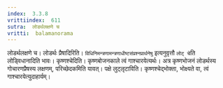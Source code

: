 ```yaml
---
index:  3.3.8
vrittiindex:  611
sutra:  लोडर्थलक्षणे च
vritti:  balamanorama 
---
```


लोडर्थलक्षणे च। लोडर्थः प्रैषादिरिति। `विधिनिमन्त्रणामन्त्रणाधीष्टसंप्रश्नप्रार्थनेषु` इत्यनुवृत्तौ `लोट् चे`ति लोड्विधानादिति भावः। कृष्णश्चेदिति। कृष्णबोजनकाले त्वं गाश्चारयेत्यर्थः। अत्र कृष्णभोजनं लोडर्थस्य गोचारणप्रैषस्य लक्षणम्, परिच्छेदकमिति यावत्। पक्षे लुट्लृटाविति। कृष्णश्चेद्भोक्ता, भोक्ष्यते वा, त्वं गाश्चारयेत्युदाहार्यम्।

